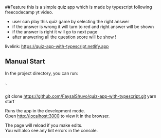 ##Feature
this is a simple quiz app which is made by typescript following freecodecamp yt video.

- user can play this quiz game by selecting the right answer
- if the answer is wrong it will turn to red and right answer will be shown
- if the answer is right it will go to next page
- after answering all the question score will be show !

livelink: https://quiz-app-with-typescript.netlify.app

## Manual Start

In the project directory, you can run:

### `

git clone https://github.com/FaysalShuvo/quiz-app-with-typescript.git
yarn start`

Runs the app in the development mode.\
Open [http://localhost:3000](http://localhost:3000) to view it in the browser.

The page will reload if you make edits.\
You will also see any lint errors in the console.
